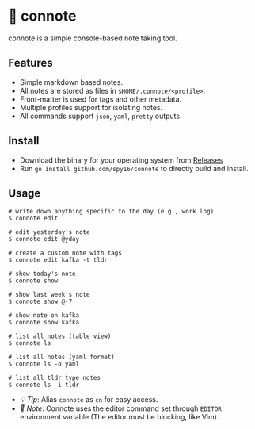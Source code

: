 # 📝 connote

connote is a simple console-based note taking tool.

## Features

* Simple markdown based notes.
* All notes are stored as files in `$HOME/.connote/<profile>`.
* Front-matter is used for tags and other metadata.
* Multiple profiles support for isolating notes.
* All commands support `json`, `yaml`, `pretty` outputs. 

## Install

* Download the binary for your operating system from [Releases](https://github.com/spy16/connote/releases)
* Run `go install github.com/spy16/connote` to directly build and install.

## Usage

```shell
# write down anything specific to the day (e.g., work log)
$ connote edit

# edit yesterday's note
$ connote edit @yday

# create a custom note with tags 
$ connote edit kafka -t tldr

# show today's note
$ connote show

# show last week's note
$ connote show @-7

# show note on kafka
$ connote show kafka

# list all notes (table view)
$ connote ls

# list all notes (yaml format)
$ connote ls -o yaml

# list all tldr type notes
$ connote ls -i tldr
```

* *💡 Tip*: Alias `connote` as `cn` for easy access.
* *📌 Note*: Connote uses the editor command set through `EDITOR` environment variable (The editor must be blocking, like Vim).
